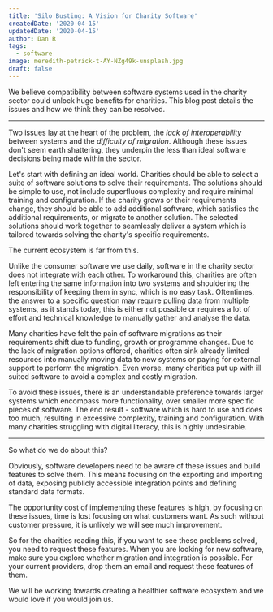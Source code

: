 ```yaml
---
title: 'Silo Busting: A Vision for Charity Software'
createdDate: '2020-04-15'
updatedDate: '2020-04-15'
author: Dan R
tags:
  - software
image: meredith-petrick-t-AY-NZg49k-unsplash.jpg
draft: false
---
```


We believe compatibility between software systems used in the charity sector could unlock huge benefits for charities. 
This blog post details the issues and how we think they can be resolved.

* * *

Two issues lay at the heart of the problem, the _lack of interoperability_ between systems and the _difficulty of migration_. 
Although these issues don't seem earth shattering, they underpin the less than ideal software decisions being made within the sector. 

Let's start with defining an ideal world. 
Charities should be able to select a suite of software solutions to solve their requirements. 
The solutions should be simple to use, not include superfluous complexity and require minimal training and configuration. 
If the charity grows or their requirements change, they should be able to add additional software, which satisfies the additional requirements, or migrate to another solution. 
The selected solutions should work together to seamlessly deliver a system which is tailored towards solving the charity's specific requirements. 

The current ecosystem is far from this. 

Unlike the consumer software we use daily, software in the charity sector does not integrate with each other. 
To workaround this, charities are often left entering the same information into two systems and shouldering the responsibility of keeping them in sync, which is no easy task. 
Oftentimes, the answer to a specific question may require pulling data from multiple systems, as it stands today, this is either not possible or requires a lot of effort and technical knowledge to manually gather and analyse the data.

Many charities have felt the pain of software migrations as their requirements shift due to funding, growth or programme changes. 
Due to the lack of migration options offered, charities often sink already limited resources into manually moving data to new systems or paying for external support to perform the migration. 
Even worse, many charities put up with ill suited software to avoid a complex and costly migration.

To avoid these issues, there is an understandable preference towards larger systems which encompass more functionality, over smaller more specific pieces of software. 
The end result - software which is hard to use and does too much, resulting in excessive complexity, training and configuration. With many charities struggling with digital literacy, this is highly undesirable. 

* * *

So what do we do about this? 

Obviously, software developers need to be aware of these issues and build features to solve them. 
This means focusing on the exporting and importing of data, exposing publicly accessible integration points and defining standard data formats.

The opportunity cost of implementing these features is high, by focusing on these issues, time is lost focusing on what customers want. 
As such without customer pressure, it is unlikely we will see much improvement. 

So for the charities reading this, if you want to see these problems solved, you need to request these features. 
When you are looking for new software, make sure you explore whether migration and integration is possible. 
For your current providers, drop them an email and request these features of them.

We will be working towards creating a healthier software ecosystem and we would love if you would join us.
